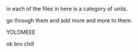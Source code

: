 in each of the files in here is a category of units.

go through them and add more and more to them.

YOLOMEEE

ok bro chill